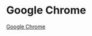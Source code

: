 # Google Chrome
[Google Chrome](https://www.bnsbareact.org/news/google-must-sell-chrome-to-restore-competition-doj-argues)

